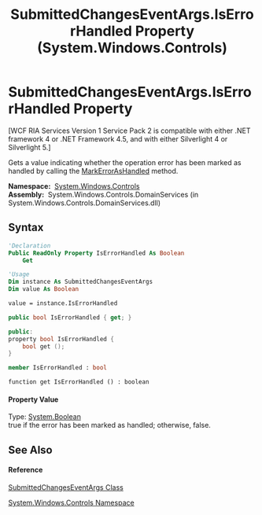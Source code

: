 ﻿---
title: SubmittedChangesEventArgs.IsErrorHandled Property  (System.Windows.Controls)
TOCTitle: IsErrorHandled Property
ms:assetid: P:System.Windows.Controls.SubmittedChangesEventArgs.IsErrorHandled
ms:mtpsurl: https://msdn.microsoft.com/en-us/library/system.windows.controls.submittedchangeseventargs.iserrorhandled(v=VS.91)
ms:contentKeyID: 27197265
ms.date: 01/27/2012
mtps_version: v=VS.91
f1_keywords:
- System.Windows.Controls.SubmittedChangesEventArgs.IsErrorHandled
- System.Windows.Controls.SubmittedChangesEventArgs.get_IsErrorHandled
dev_langs:
- CSharp
- JScript
- VB
- FSharp
- c++
api_location:
- System.Windows.Controls.DomainServices.dll
api_name:
- System.Windows.Controls.SubmittedChangesEventArgs.get_IsErrorHandled
- System.Windows.Controls.SubmittedChangesEventArgs.IsErrorHandled
api_type:
- Managed
topic_type:
- apiref
- kbSyntax
product_family_name: VS
ROBOTS: INDEX,FOLLOW
---

# SubmittedChangesEventArgs.IsErrorHandled Property

\[WCF RIA Services Version 1 Service Pack 2 is compatible with either .NET framework 4 or .NET Framework 4.5, and with either Silverlight 4 or Silverlight 5.\]

Gets a value indicating whether the operation error has been marked as handled by calling the [MarkErrorAsHandled](ee732603\(v=vs.91\).md) method.

**Namespace:**  [System.Windows.Controls](ms590941\(v=vs.91\).md)  
**Assembly:**  System.Windows.Controls.DomainServices (in System.Windows.Controls.DomainServices.dll)

## Syntax

``` vb
'Declaration
Public ReadOnly Property IsErrorHandled As Boolean
    Get
```

``` vb
'Usage
Dim instance As SubmittedChangesEventArgs
Dim value As Boolean

value = instance.IsErrorHandled
```

``` csharp
public bool IsErrorHandled { get; }
```

``` c++
public:
property bool IsErrorHandled {
    bool get ();
}
```

``` fsharp
member IsErrorHandled : bool
```

``` jscript
function get IsErrorHandled () : boolean
```

#### Property Value

Type: [System.Boolean](https://msdn.microsoft.com/en-us/library/a28wyd50)  
true if the error has been marked as handled; otherwise, false.  

## See Also

#### Reference

[SubmittedChangesEventArgs Class](ee707731\(v=vs.91\).md)

[System.Windows.Controls Namespace](ms590941\(v=vs.91\).md)

